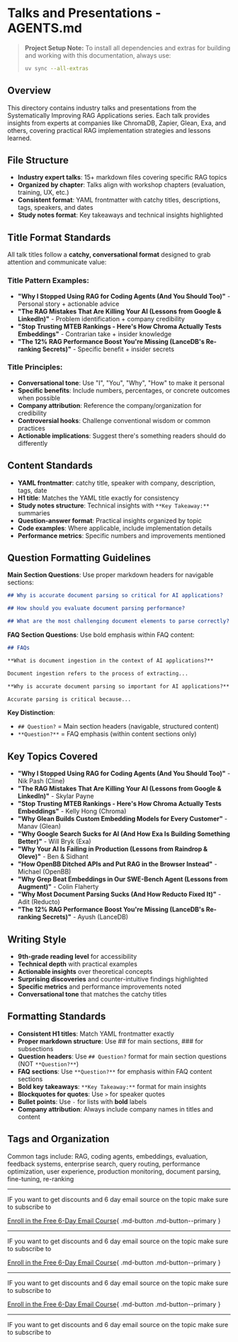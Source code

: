 # Talks and Presentations - AGENTS.md

> **Project Setup Note:**
> To install all dependencies and extras for building and working with this documentation, always use:
>
> ```sh
> uv sync --all-extras
> ```

## Overview

This directory contains industry talks and presentations from the Systematically Improving RAG Applications series. Each talk provides insights from experts at companies like ChromaDB, Zapier, Glean, Exa, and others, covering practical RAG implementation strategies and lessons learned.

## File Structure

- **Industry expert talks**: 15+ markdown files covering specific RAG topics
- **Organized by chapter**: Talks align with workshop chapters (evaluation, training, UX, etc.)
- **Consistent format**: YAML frontmatter with catchy titles, descriptions, tags, speakers, and dates
- **Study notes format**: Key takeaways and technical insights highlighted

## Title Format Standards

All talk titles follow a **catchy, conversational format** designed to grab attention and communicate value:

### Title Pattern Examples:

- **"Why I Stopped Using RAG for Coding Agents (And You Should Too)"** - Personal story + actionable advice
- **"The RAG Mistakes That Are Killing Your AI (Lessons from Google & LinkedIn)"** - Problem identification + company credibility
- **"Stop Trusting MTEB Rankings - Here's How Chroma Actually Tests Embeddings"** - Contrarian take + insider knowledge
- **"The 12% RAG Performance Boost You're Missing (LanceDB's Re-ranking Secrets)"** - Specific benefit + insider secrets

### Title Principles:

- **Conversational tone**: Use "I", "You", "Why", "How" to make it personal
- **Specific benefits**: Include numbers, percentages, or concrete outcomes when possible
- **Company attribution**: Reference the company/organization for credibility
- **Controversial hooks**: Challenge conventional wisdom or common practices
- **Actionable implications**: Suggest there's something readers should do differently

## Content Standards

- **YAML frontmatter**: catchy title, speaker with company, description, tags, date
- **H1 title**: Matches the YAML title exactly for consistency
- **Study notes structure**: Technical insights with `**Key Takeaway:**` summaries
- **Question-answer format**: Practical insights organized by topic
- **Code examples**: Where applicable, include implementation details
- **Performance metrics**: Specific numbers and improvements mentioned

## Question Formatting Guidelines

**Main Section Questions**: Use proper markdown headers for navigable sections:

```markdown
## Why is accurate document parsing so critical for AI applications?

## How should you evaluate document parsing performance?

## What are the most challenging document elements to parse correctly?
```

**FAQ Section Questions**: Use bold emphasis within FAQ content:

```markdown
## FAQs

**What is document ingestion in the context of AI applications?**

Document ingestion refers to the process of extracting...

**Why is accurate document parsing so important for AI applications?**

Accurate parsing is critical because...
```

**Key Distinction**:

- `## Question?` = Main section headers (navigable, structured content)
- `**Question?**` = FAQ emphasis (within content sections only)

## Key Topics Covered

- **"Why I Stopped Using RAG for Coding Agents (And You Should Too)"** - Nik Pash (Cline)
- **"The RAG Mistakes That Are Killing Your AI (Lessons from Google & LinkedIn)"** - Skylar Payne
- **"Stop Trusting MTEB Rankings - Here's How Chroma Actually Tests Embeddings"** - Kelly Hong (Chroma)
- **"Why Glean Builds Custom Embedding Models for Every Customer"** - Manav (Glean)
- **"Why Google Search Sucks for AI (And How Exa Is Building Something Better)"** - Will Bryk (Exa)
- **"Why Your AI Is Failing in Production (Lessons from Raindrop & Oleve)"** - Ben & Sidhant
- **"How OpenBB Ditched APIs and Put RAG in the Browser Instead"** - Michael (OpenBB)
- **"Why Grep Beat Embeddings in Our SWE-Bench Agent (Lessons from Augment)"** - Colin Flaherty
- **"Why Most Document Parsing Sucks (And How Reducto Fixed It)"** - Adit (Reducto)
- **"The 12% RAG Performance Boost You're Missing (LanceDB's Re-ranking Secrets)"** - Ayush (LanceDB)

## Writing Style

- **9th-grade reading level** for accessibility
- **Technical depth** with practical examples
- **Actionable insights** over theoretical concepts
- **Surprising discoveries** and counter-intuitive findings highlighted
- **Specific metrics** and performance improvements noted
- **Conversational tone** that matches the catchy titles

## Formatting Standards

- **Consistent H1 titles**: Match YAML frontmatter exactly
- **Proper markdown structure**: Use ## for main sections, ### for subsections
- **Question headers**: Use `## Question?` format for main section questions (NOT `**Question?**`)
- **FAQ sections**: Use `**Question?**` for emphasis within FAQ content sections
- **Bold key takeaways**: `**Key Takeaway:**` format for main insights
- **Blockquotes for quotes**: Use `>` for speaker quotes
- **Bullet points**: Use `-` for lists with **bold** labels
- **Company attribution**: Always include company names in titles and content

## Tags and Organization

Common tags include: RAG, coding agents, embeddings, evaluation, feedback systems, enterprise search, query routing, performance optimization, user experience, production monitoring, document parsing, fine-tuning, re-ranking

---

IF you want to get discounts and 6 day email source on the topic make sure to subscribe to

[Enroll in the Free 6-Day Email Course](https://improvingrag.com/){ .md-button .md-button--primary }

---

IF you want to get discounts and 6 day email source on the topic make sure to subscribe to

[Enroll in the Free 6-Day Email Course](https://improvingrag.com/){ .md-button .md-button--primary }

---

IF you want to get discounts and 6 day email source on the topic make sure to subscribe to

[Enroll in the Free 6-Day Email Course](https://improvingrag.com/){ .md-button .md-button--primary }

---

IF you want to get discounts and 6 day email source on the topic make sure to subscribe to

<script async data-uid="010fd9b52b" src="https://fivesixseven.kit.com/010fd9b52b/index.js"></script>
